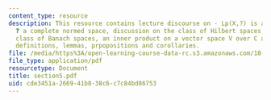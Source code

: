 ```yaml
---
content_type: resource
description: This resource contains lecture discourse on - Lp(X,?) is a Banach space
  ? a complete normed space, discussion on the class of Hilbert spaces,  a special
  class of Banach spaces, an inner product on a vector space V over C and supporting
  definitions, lemmas, prpopositions and corollaries.
file: /media/https%3A/open-learning-course-data-rc.s3.amazonaws.com/18-155-differential-analysis-fall-2004/cde3451a266941b838c6c7c84bd86753_section5.pdf
file_type: application/pdf
resourcetype: Document
title: section5.pdf
uid: cde3451a-2669-41b8-38c6-c7c84bd86753
---
```

